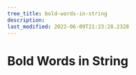 ```yaml
---
tree_title: bold-words-in-string
description: 
last_modified: 2022-06-09T21:23:28.2328
---
```


# Bold Words in String
